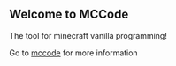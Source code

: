 ## Welcome to MCCode
The tool for minecraft vanilla programming!

Go to [mccode](mccode.tk) for more information

